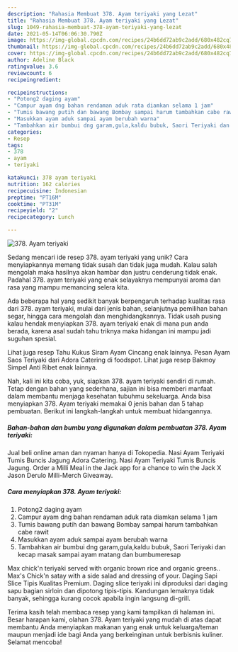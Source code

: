 ```yaml
---
description: "Rahasia Membuat 378. Ayam teriyaki yang Lezat"
title: "Rahasia Membuat 378. Ayam teriyaki yang Lezat"
slug: 1049-rahasia-membuat-378-ayam-teriyaki-yang-lezat
date: 2021-05-14T06:06:30.790Z
image: https://img-global.cpcdn.com/recipes/24b6dd72ab9c2add/680x482cq70/378-ayam-teriyaki-foto-resep-utama.jpg
thumbnail: https://img-global.cpcdn.com/recipes/24b6dd72ab9c2add/680x482cq70/378-ayam-teriyaki-foto-resep-utama.jpg
cover: https://img-global.cpcdn.com/recipes/24b6dd72ab9c2add/680x482cq70/378-ayam-teriyaki-foto-resep-utama.jpg
author: Adeline Black
ratingvalue: 3.6
reviewcount: 6
recipeingredient:

recipeinstructions:
- "Potong2 daging ayam"
- "Campur ayam dng bahan rendaman aduk rata diamkan selama 1 jam"
- "Tumis bawang putih dan bawang Bombay sampai harum tambahkan cabe rawit"
- "Masukkan ayam aduk sampai ayam berubah warna"
- "Tambahkan air bumbui dng garam,gula,kaldu bubuk, Saori Teriyaki dan kecap masak sampai ayam matang dan bumbumeresap"
categories:
- Resep
tags:
- 378
- ayam
- teriyaki

katakunci: 378 ayam teriyaki 
nutrition: 162 calories
recipecuisine: Indonesian
preptime: "PT16M"
cooktime: "PT31M"
recipeyield: "2"
recipecategory: Lunch

---
```



![378. Ayam teriyaki](https://img-global.cpcdn.com/recipes/24b6dd72ab9c2add/680x482cq70/378-ayam-teriyaki-foto-resep-utama.jpg)

Sedang mencari ide resep 378. ayam teriyaki yang unik? Cara menyiapkannya memang tidak susah dan tidak juga mudah. Kalau salah mengolah maka hasilnya akan hambar dan justru cenderung tidak enak. Padahal 378. ayam teriyaki yang enak selayaknya mempunyai aroma dan rasa yang mampu memancing selera kita.

Ada beberapa hal yang sedikit banyak berpengaruh terhadap kualitas rasa dari 378. ayam teriyaki, mulai dari jenis bahan, selanjutnya pemilihan bahan segar, hingga cara mengolah dan menghidangkannya. Tidak usah pusing kalau hendak menyiapkan 378. ayam teriyaki enak di mana pun anda berada, karena asal sudah tahu triknya maka hidangan ini mampu jadi suguhan spesial.

Lihat juga resep Tahu Kukus Siram Ayam Cincang enak lainnya. Pesan Ayam Saos Teriyaki dari Adora Catering di foodspot. Lihat juga resep Bakmoy Simpel Anti Ribet enak lainnya.


Nah, kali ini kita coba, yuk, siapkan 378. ayam teriyaki sendiri di rumah. Tetap dengan bahan yang sederhana, sajian ini bisa memberi manfaat dalam membantu menjaga kesehatan tubuhmu sekeluarga. Anda bisa menyiapkan 378. Ayam teriyaki memakai 0 jenis bahan dan 5 tahap pembuatan. Berikut ini langkah-langkah untuk membuat hidangannya.

<!--inarticleads1-->

##### Bahan-bahan dan bumbu yang digunakan dalam pembuatan 378. Ayam teriyaki:



Jual beli online aman dan nyaman hanya di Tokopedia. Nasi Ayam Teriyaki Tumis Buncis Jagung Adora Catering. Nasi Ayam Teriyaki Tumis Buncis Jagung. Order a Milli Meal in the Jack app for a chance to win the Jack X Jason Derulo Milli-Merch Giveaway. 

<!--inarticleads2-->

##### Cara menyiapkan 378. Ayam teriyaki:

1. Potong2 daging ayam
1. Campur ayam dng bahan rendaman aduk rata diamkan selama 1 jam
1. Tumis bawang putih dan bawang Bombay sampai harum tambahkan cabe rawit
1. Masukkan ayam aduk sampai ayam berubah warna
1. Tambahkan air bumbui dng garam,gula,kaldu bubuk, Saori Teriyaki dan kecap masak sampai ayam matang dan bumbumeresap


Max chick&#39;n teriyaki served with organic brown rice and organic greens.. Max&#39;s Chick&#39;n satay with a side salad and dressing of your. Daging Sapi Slice Tipis Kualitas Premium. Daging slice teriyaki ini diproduksi dari daging sapu bagian sirloin dan dipotong tipis-tipis. Kandungan lemaknya tidak banyak, sehingga kurang cocok apabila ingin langsung di-grill. 

Terima kasih telah membaca resep yang kami tampilkan di halaman ini. Besar harapan kami, olahan 378. Ayam teriyaki yang mudah di atas dapat membantu Anda menyiapkan makanan yang enak untuk keluarga/teman maupun menjadi ide bagi Anda yang berkeinginan untuk berbisnis kuliner. Selamat mencoba!
